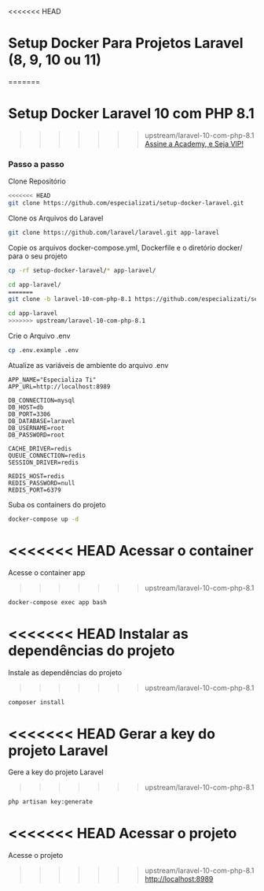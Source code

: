 
<<<<<<< HEAD
# Setup Docker Para Projetos Laravel (8, 9, 10 ou 11)
=======
# Setup Docker Laravel 10 com PHP 8.1
>>>>>>> upstream/laravel-10-com-php-8.1
[Assine a Academy, e Seja VIP!](https://academy.especializati.com.br)

### Passo a passo
Clone Repositório
```sh
<<<<<<< HEAD
git clone https://github.com/especializati/setup-docker-laravel.git
```

Clone os Arquivos do Laravel
```sh
git clone https://github.com/laravel/laravel.git app-laravel
```


Copie os arquivos docker-compose.yml, Dockerfile e o diretório docker/ para o seu projeto
```sh
cp -rf setup-docker-laravel/* app-laravel/
```
```sh
cd app-laravel/
=======
git clone -b laravel-10-com-php-8.1 https://github.com/especializati/setup-docker-laravel.git app-laravel
```
```sh
cd app-laravel
>>>>>>> upstream/laravel-10-com-php-8.1
```


Crie o Arquivo .env
```sh
cp .env.example .env
```


Atualize as variáveis de ambiente do arquivo .env
```dosini
APP_NAME="Especializa Ti"
APP_URL=http://localhost:8989

DB_CONNECTION=mysql
DB_HOST=db
DB_PORT=3306
DB_DATABASE=laravel
DB_USERNAME=root
DB_PASSWORD=root

CACHE_DRIVER=redis
QUEUE_CONNECTION=redis
SESSION_DRIVER=redis

REDIS_HOST=redis
REDIS_PASSWORD=null
REDIS_PORT=6379
```


Suba os containers do projeto
```sh
docker-compose up -d
```


<<<<<<< HEAD
Acessar o container
=======
Acesse o container app
>>>>>>> upstream/laravel-10-com-php-8.1
```sh
docker-compose exec app bash
```


<<<<<<< HEAD
Instalar as dependências do projeto
=======
Instale as dependências do projeto
>>>>>>> upstream/laravel-10-com-php-8.1
```sh
composer install
```


<<<<<<< HEAD
Gerar a key do projeto Laravel
=======
Gere a key do projeto Laravel
>>>>>>> upstream/laravel-10-com-php-8.1
```sh
php artisan key:generate
```


<<<<<<< HEAD
Acessar o projeto
=======
Acesse o projeto
>>>>>>> upstream/laravel-10-com-php-8.1
[http://localhost:8989](http://localhost:8989)
